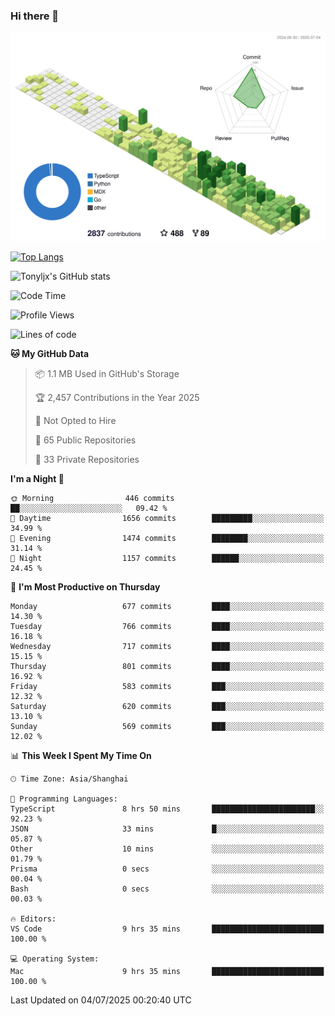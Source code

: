 ### Hi there 👋

![](./profile-3d-contrib/profile-green-animate.svg)

 

[![Top Langs](https://github-readme-stats.vercel.app/api/top-langs/?username=tonyljx)](https://github.com/anuraghazra/github-readme-stats)

![Tonyljx's GitHub stats](https://github-readme-stats.vercel.app/api?username=tonyljx&theme=default&show_icons=true)

 

<!--START_SECTION:waka-->
![Code Time](http://img.shields.io/badge/Code%20Time-1%2C375%20hrs%2028%20mins-blue)

![Profile Views](http://img.shields.io/badge/Profile%20Views-1-blue)

![Lines of code](https://img.shields.io/badge/From%20Hello%20World%20I%27ve%20Written-1.9%20million%20lines%20of%20code-blue)

**🐱 My GitHub Data** 

> 📦 1.1 MB Used in GitHub's Storage 
 > 
> 🏆 2,457 Contributions in the Year 2025
 > 
> 🚫 Not Opted to Hire
 > 
> 📜 65 Public Repositories 
 > 
> 🔑 33 Private Repositories 
 > 
**I'm a Night 🦉** 

```text
🌞 Morning                446 commits         ██░░░░░░░░░░░░░░░░░░░░░░░   09.42 % 
🌆 Daytime                1656 commits        █████████░░░░░░░░░░░░░░░░   34.99 % 
🌃 Evening                1474 commits        ████████░░░░░░░░░░░░░░░░░   31.14 % 
🌙 Night                  1157 commits        ██████░░░░░░░░░░░░░░░░░░░   24.45 % 
```
📅 **I'm Most Productive on Thursday** 

```text
Monday                   677 commits         ████░░░░░░░░░░░░░░░░░░░░░   14.30 % 
Tuesday                  766 commits         ████░░░░░░░░░░░░░░░░░░░░░   16.18 % 
Wednesday                717 commits         ████░░░░░░░░░░░░░░░░░░░░░   15.15 % 
Thursday                 801 commits         ████░░░░░░░░░░░░░░░░░░░░░   16.92 % 
Friday                   583 commits         ███░░░░░░░░░░░░░░░░░░░░░░   12.32 % 
Saturday                 620 commits         ███░░░░░░░░░░░░░░░░░░░░░░   13.10 % 
Sunday                   569 commits         ███░░░░░░░░░░░░░░░░░░░░░░   12.02 % 
```


📊 **This Week I Spent My Time On** 

```text
🕑︎ Time Zone: Asia/Shanghai

💬 Programming Languages: 
TypeScript               8 hrs 50 mins       ███████████████████████░░   92.23 % 
JSON                     33 mins             █░░░░░░░░░░░░░░░░░░░░░░░░   05.87 % 
Other                    10 mins             ░░░░░░░░░░░░░░░░░░░░░░░░░   01.79 % 
Prisma                   0 secs              ░░░░░░░░░░░░░░░░░░░░░░░░░   00.04 % 
Bash                     0 secs              ░░░░░░░░░░░░░░░░░░░░░░░░░   00.03 % 

🔥 Editors: 
VS Code                  9 hrs 35 mins       █████████████████████████   100.00 % 

💻 Operating System: 
Mac                      9 hrs 35 mins       █████████████████████████   100.00 % 
```


 Last Updated on 04/07/2025 00:20:40 UTC
<!--END_SECTION:waka-->
